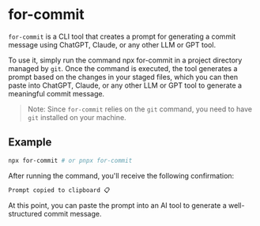 # for-commit

`for-commit` is a CLI tool that creates a prompt for generating a commit message using ChatGPT, Claude, or any other LLM or GPT tool.

To use it, simply run the command npx for-commit in a project directory managed by `git`. Once the command is executed, the tool generates a prompt based on the changes in your staged files, which you can then paste into ChatGPT, Claude, or any other LLM or GPT tool to generate a meaningful commit message.

> Note: Since `for-commit` relies on the `git` command, you need to have `git` installed on your machine.

## Example

```bash
npx for-commit # or pnpx for-commit
```

After running the command, you'll receive the following confirmation:

```bash
Prompt copied to clipboard 📋
```

At this point, you can paste the prompt into an AI tool to generate a well-structured commit message.
